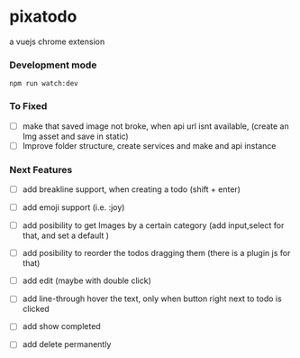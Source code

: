 # pixatodo
a vuejs chrome extension

### Development mode
`npm run watch:dev`


### To Fixed

- [ ] make that saved image not broke, when api url isnt available, (create an Img asset and save in static)
- [ ] Improve folder structure, create services and make and api instance

### Next Features

- [ ] add breakline support, when creating a todo (shift + enter) 
- [ ] add emoji support (i.e.  :joy)
- [ ] add posibility to get Images by a certain category (add input,select for that, and set a default )
- [ ] add posibility to reorder the todos dragging them (there is a plugin js for that)
- [ ] add edit (maybe with double click)
- [ ] add line-through hover the text, only when button right next to todo is clicked
- [ ] add show completed
- [ ] add delete permanently

